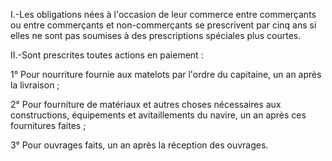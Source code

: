 I.-Les obligations nées à l'occasion de leur commerce entre commerçants ou entre commerçants et non-commerçants se prescrivent par cinq ans si elles ne sont pas soumises à des prescriptions spéciales plus courtes. 


II.-Sont prescrites toutes actions en paiement : 


1° Pour nourriture fournie aux matelots par l'ordre du capitaine, un an après la livraison ; 


2° Pour fourniture de matériaux et autres choses nécessaires aux constructions, équipements et avitaillements du navire, un an après ces fournitures faites ; 


3° Pour ouvrages faits, un an après la réception des ouvrages. 


  
